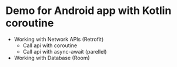 # Demo for Android app with Kotlin coroutine
* Working with Network APIs (Retrofit)
  * Call api with coroutine
  * Call api with async-await (parellel)
* Working with Database (Room)

